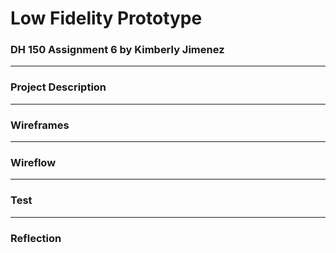 # Low Fidelity Prototype

### DH 150 Assignment 6 by Kimberly Jimenez

---
### Project Description

---
### Wireframes

---
### Wireflow

---
### Test

---
### Reflection

